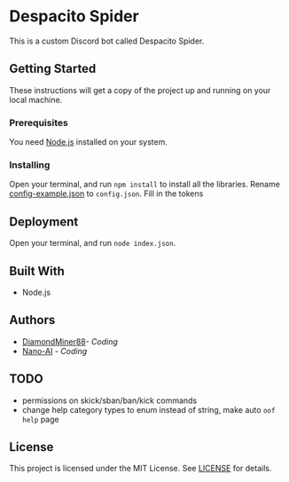 # Despacito Spider
This is a custom Discord bot called Despacito Spider.

## Getting Started
These instructions will get a copy of the project up and running on your local machine.

### Prerequisites
You need [Node.js](https://nodejs.org/en/download/) installed on your system.

### Installing
Open your terminal, and run `npm install` to install all the libraries. Rename [config-example.json](https://github.com/DiamondMiner88/despacito-spider/blob/master/config-example.json) to `config.json`. Fill in the tokens
## Deployment
Open your terminal, and run `node index.json`.
## Built With
- Node.js
## Authors
- [DiamondMiner88](https://github.com/DiamondMiner88)- _Coding_
- [Nano-AI](https://github.com/Nano-AI) - _Coding_
## TODO
- permissions on skick/sban/ban/kick commands
- change help category types to enum instead of string, make auto `oof help` page
## License
This project is licensed under the MIT License. See [LICENSE](https://github.com/DiamondMiner88/despacito-spider/blob/master/LICENSE) for details.
